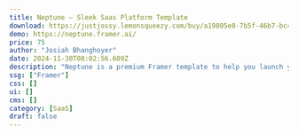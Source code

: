 ```yaml
---
title: Neptune — Sleek Saas Platform Template
download: https://justjossy.lemonsqueezy.com/buy/a19805e0-7b5f-46b7-bc48-293c5ad8253c
demo: https://neptune.framer.ai/
price: 75
author: "Josiah Bhanghoyer"
date: 2024-11-30T08:02:56.609Z
description: "Neptune is a premium Framer template to help you launch your SaaS platform. It has sleek blue tones and modern details to launch a standout website. It's fully responsive and custom animations and effects."
ssg: ["Framer"]
css: []
ui: []
cms: []
category: [SaaS]
draft: false
---
```

